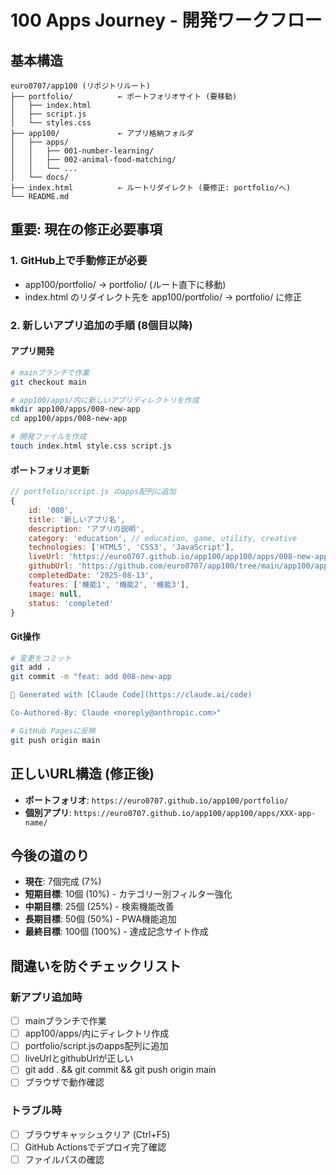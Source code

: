 # 100 Apps Journey - 開発ワークフロー

## 基本構造

```
euro0707/app100 (リポジトリルート)
├── portfolio/          ← ポートフォリオサイト (要移動)
│   ├── index.html
│   ├── script.js
│   └── styles.css
├── app100/             ← アプリ格納フォルダ
│   ├── apps/
│   │   ├── 001-number-learning/
│   │   ├── 002-animal-food-matching/
│   │   └── ...
│   └── docs/
├── index.html          ← ルートリダイレクト (要修正: portfolio/へ)
└── README.md
```

## 重要: 現在の修正必要事項

### 1. GitHub上で手動修正が必要
- app100/portfolio/ → portfolio/ (ルート直下に移動)
- index.html のリダイレクト先を app100/portfolio/ → portfolio/ に修正

### 2. 新しいアプリ追加の手順 (8個目以降)

#### アプリ開発
```bash
# mainブランチで作業
git checkout main

# app100/apps/内に新しいアプリディレクトリを作成
mkdir app100/apps/008-new-app
cd app100/apps/008-new-app

# 開発ファイルを作成
touch index.html style.css script.js
```

#### ポートフォリオ更新
```javascript
// portfolio/script.js のapps配列に追加
{
    id: '008',
    title: '新しいアプリ名',
    description: 'アプリの説明',
    category: 'education', // education, game, utility, creative
    technologies: ['HTML5', 'CSS3', 'JavaScript'],
    liveUrl: 'https://euro0707.github.io/app100/app100/apps/008-new-app/',
    githubUrl: 'https://github.com/euro0707/app100/tree/main/app100/apps/008-new-app',
    completedDate: '2025-08-13',
    features: ['機能1', '機能2', '機能3'],
    image: null,
    status: 'completed'
}
```

#### Git操作
```bash
# 変更をコミット
git add .
git commit -m "feat: add 008-new-app

🤖 Generated with [Claude Code](https://claude.ai/code)

Co-Authored-By: Claude <noreply@anthropic.com>"

# GitHub Pagesに反映
git push origin main
```

## 正しいURL構造 (修正後)

- **ポートフォリオ**: `https://euro0707.github.io/app100/portfolio/`
- **個別アプリ**: `https://euro0707.github.io/app100/app100/apps/XXX-app-name/`

## 今後の道のり

- **現在**: 7個完成 (7%)
- **短期目標**: 10個 (10%) - カテゴリー別フィルター強化
- **中期目標**: 25個 (25%) - 検索機能改善
- **長期目標**: 50個 (50%) - PWA機能追加
- **最終目標**: 100個 (100%) - 達成記念サイト作成

## 間違いを防ぐチェックリスト

### 新アプリ追加時
- [ ] mainブランチで作業
- [ ] app100/apps/内にディレクトリ作成
- [ ] portfolio/script.jsのapps配列に追加
- [ ] liveUrlとgithubUrlが正しい
- [ ] git add . && git commit && git push origin main
- [ ] ブラウザで動作確認

### トラブル時
- [ ] ブラウザキャッシュクリア (Ctrl+F5)
- [ ] GitHub Actionsでデプロイ完了確認
- [ ] ファイルパスの確認